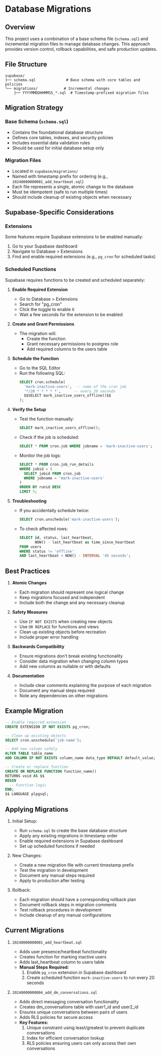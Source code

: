 # Database Migrations

## Overview

This project uses a combination of a base schema file (`schema.sql`) and incremental migration files to manage database changes. This approach provides version control, rollback capabilities, and safe production updates.

## File Structure

```
supabase/
├── schema.sql              # Base schema with core tables and policies
└── migrations/            # Incremental changes
    ├── YYYYMMDDHHMMSS_*.sql  # Timestamp-prefixed migration files
```

## Migration Strategy

### Base Schema (`schema.sql`)
- Contains the foundational database structure
- Defines core tables, indexes, and security policies
- Includes essential data validation rules
- Should be used for initial database setup only

### Migration Files
- Located in `supabase/migrations/`
- Named with timestamp prefix for ordering (e.g., `20240000000001_add_heartbeat.sql`)
- Each file represents a single, atomic change to the database
- Must be idempotent (safe to run multiple times)
- Should include cleanup of existing objects when necessary

## Supabase-Specific Considerations

### Extensions
Some features require Supabase extensions to be enabled manually:
1. Go to your Supabase dashboard
2. Navigate to Database > Extensions
3. Find and enable required extensions (e.g., `pg_cron` for scheduled tasks)

### Scheduled Functions
Supabase requires functions to be created and scheduled separately:

1. **Enable Required Extension**
   - Go to Database > Extensions
   - Search for "pg_cron"
   - Click the toggle to enable it
   - Wait a few seconds for the extension to be enabled

2. **Create and Grant Permissions**
   - The migration will:
     - Create the function
     - Grant necessary permissions to postgres role
     - Add required columns to the users table

3. **Schedule the Function**
   - Go to the SQL Editor
   - Run the following SQL:
     ```sql
     SELECT cron.schedule(
       'mark-inactive-users',  -- name of the cron job
       '*/20 * * * * *',      -- every 20 seconds
       $$SELECT mark_inactive_users_offline()$$
     );
     ```

4. **Verify the Setup**
   - Test the function manually:
     ```sql
     SELECT mark_inactive_users_offline();
     ```
   - Check if the job is scheduled:
     ```sql
     SELECT * FROM cron.job WHERE jobname = 'mark-inactive-users';
     ```
   - Monitor the job logs:
     ```sql
     SELECT * FROM cron.job_run_details 
     WHERE jobid = (
       SELECT jobid FROM cron.job 
       WHERE jobname = 'mark-inactive-users'
     )
     ORDER BY runid DESC
     LIMIT 5;
     ```

5. **Troubleshooting**
   - If you accidentally schedule twice:
     ```sql
     SELECT cron.unschedule('mark-inactive-users');
     ```
   - To check affected rows:
     ```sql
     SELECT id, status, last_heartbeat, 
            NOW() - last_heartbeat as time_since_heartbeat
     FROM users 
     WHERE status != 'offline' 
     AND last_heartbeat < NOW() - INTERVAL '45 seconds';
     ```

## Best Practices

1. **Atomic Changes**
   - Each migration should represent one logical change
   - Keep migrations focused and independent
   - Include both the change and any necessary cleanup

2. **Safety Measures**
   - Use `IF NOT EXISTS` when creating new objects
   - Use `OR REPLACE` for functions and views
   - Clean up existing objects before recreation
   - Include proper error handling

3. **Backwards Compatibility**
   - Ensure migrations don't break existing functionality
   - Consider data migration when changing column types
   - Add new columns as nullable or with defaults

4. **Documentation**
   - Include clear comments explaining the purpose of each migration
   - Document any manual steps required
   - Note any dependencies on other migrations

## Example Migration

```sql
-- Enable required extension
CREATE EXTENSION IF NOT EXISTS pg_cron;

-- Clean up existing objects
SELECT cron.unschedule('job-name');

-- Add new column safely
ALTER TABLE table_name
ADD COLUMN IF NOT EXISTS column_name data_type DEFAULT default_value;

-- Create or replace function
CREATE OR REPLACE FUNCTION function_name()
RETURNS void AS $$
BEGIN
  -- Function logic
END;
$$ LANGUAGE plpgsql;
```

## Applying Migrations

1. Initial Setup:
   - Run `schema.sql` to create the base database structure
   - Apply any existing migrations in timestamp order
   - Enable required extensions in Supabase dashboard
   - Set up scheduled functions if needed

2. New Changes:
   - Create a new migration file with current timestamp prefix
   - Test the migration in development
   - Document any manual steps required
   - Apply to production after testing

3. Rollback:
   - Each migration should have a corresponding rollback plan
   - Document rollback steps in migration comments
   - Test rollback procedures in development
   - Include cleanup of any manual configurations

## Current Migrations

1. `20240000000001_add_heartbeat.sql`
   - Adds user presence/heartbeat functionality
   - Creates function for marking inactive users
   - Adds last_heartbeat column to users table
   - **Manual Steps Required:**
     1. Enable `pg_cron` extension in Supabase dashboard
     2. Create scheduled function `mark-inactive-users` to run every 20 seconds

2. `20240000000004_add_dm_conversations.sql`
   - Adds direct messaging conversation functionality
   - Creates dm_conversations table with user1_id and user2_id
   - Ensures unique conversations between pairs of users
   - Adds RLS policies for secure access
   - **Key Features:**
     1. Unique constraint using least/greatest to prevent duplicate conversations
     2. Index for efficient conversation lookup
     3. RLS policies ensuring users can only access their own conversations 